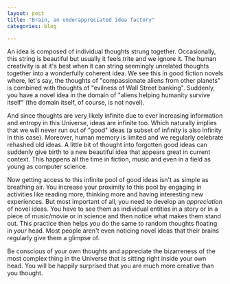 ```yaml
---
layout: post
title: "Brain, an underappreciated idea factory"
categories: blog

---
```


An idea is composed of individual thoughts strung together. Occasionally, this string is beautiful but usually it feels trite and we ignore it. The human creativity is at it's best when it can string seemingly unrelated thoughts together into a wonderfully coherent idea. We see this in good fiction novels where, let's say, the thoughts of "compassionate aliens from other planets" is combined with thoughts of "evilness of Wall Street banking". Suddenly, you have a novel idea in the domain of "aliens helping humanity survive itself" (the domain itself, of course, is not novel). 

And since thoughts are very likely infinite due to ever increasing information and entropy in this Universe, ideas are infinite too. Which naturally implies that we will never run out of "good" ideas (a subset of infinity is also infinity in this case). Moreover, human memory is limited and we regularly celebrate rehashed old ideas. A little bit of thought into forgotten good ideas can suddenly give birth to a new beautiful idea that appears great in current context. This happens all the time in fiction, music and even in a field as young as computer science. 

Now getting access to this infinite pool of good ideas isn't as simple as breathing air. You increase your proximity to this pool by engaging in activities like reading more, thinking more and having interesting new experiences. But most important of all, you need to develop an *appreciation* of novel ideas. You have to see them as individual entities in a story or in a piece of music/movie or in science and then notice what makes them stand out. This practice then helps you do the same to random thoughts floating in *your* head. Most people aren't even noticing novel ideas that their brains regularly give them a glimpse of.

Be conscious of your own thoughts and appreciate the bizarreness of the most complex thing in the Universe that is sitting right inside your own head. You will be happily surprised that you are much more creative than you thought.


